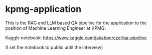 # kpmg-application
This is the RAG and LLM based QA pipeline for the application to the position of Machine Learning Engineer at KPMG.

Kaggle notebook: https://www.kaggle.com/jakabperczel/qa-pipeline

(I set the notebook to public until the interview)
